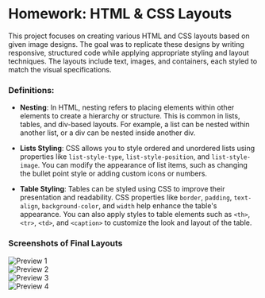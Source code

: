 # Homework: HTML & CSS Layouts

This project focuses on creating various HTML and CSS layouts based on given image designs. The goal was to replicate these designs by writing responsive, structured code while applying appropriate styling and layout techniques. The layouts include text, images, and containers, each styled to match the visual specifications.

### Definitions:

- **Nesting**: In HTML, nesting refers to placing elements within other elements to create a hierarchy or structure. This is common in lists, tables, and div-based layouts. For example, a list can be nested within another list, or a div can be nested inside another div.

- **Lists Styling**: CSS allows you to style ordered and unordered lists using properties like `list-style-type`, `list-style-position`, and `list-style-image`. You can modify the appearance of list items, such as changing the bullet point style or adding custom icons or numbers.

- **Table Styling**: Tables can be styled using CSS to improve their presentation and readability. CSS properties like `border`, `padding`, `text-align`, `background-color`, and `width` help enhance the table's appearance. You can also apply styles to table elements such as `<th>`, `<tr>`, `<td>`, and `<caption>` to customize the look and layout of the table.

### Screenshots of Final Layouts
![Preview 1](https://drive.google.com/uc?export=view&id=1HMMCcJGrSWiQX95yM9fCcb25DYoPTx_u)  
![Preview 2](https://drive.google.com/uc?export=view&id=1vrn5qxr8I1ER7EqYmbv7GH4oYL6A-unT)  
![Preview 3](https://drive.google.com/uc?export=view&id=13_eLhSu-HEHQuI6mumBVVUof1gLrcf17)  
![Preview 4](https://drive.google.com/uc?export=view&id=11qq0-gzcNj8lgq_JlWbP4YkzeYO6gJ7j)
